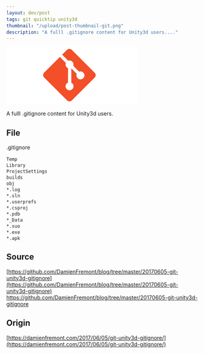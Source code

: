 ```yaml
---
layout: dev/post
tags: git quicktip unity3d
thumbnail: "/upload/post-thumbnail-git.png"
description: "A fulll .gitignore content for Unity3d users...."
---
```


 
![post-image](/upload/post-thumbnail-git.png)
 
A fulll .gitignore content for Unity3d users.
 

 
## File
 
.gitignore
 
```
Temp
Library
ProjectSettings
builds
obj
*.log
*.sln
*.userprefs
*.csproj
*.pdb
*_Data
*.suo
*.exe
*.apk
```
 
## Source
 
[https://github.com/DamienFremont/blog/tree/master/20170605-git-unity3d-gitignore](https://github.com/DamienFremont/blog/tree/master/20170605-git-unity3d-gitignore)
https://github.com/DamienFremont/blog/tree/master/20170605-git-unity3d-gitignore
 
 
## Origin
[https://damienfremont.com/2017/06/05/git-unity3d-gitignore/](https://damienfremont.com/2017/06/05/git-unity3d-gitignore/)
 
